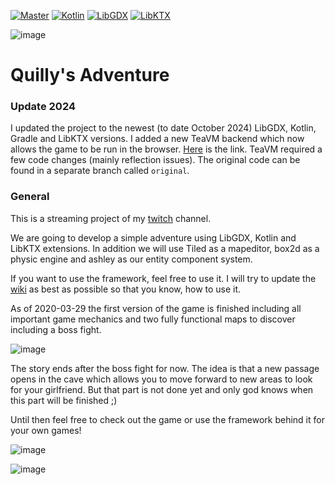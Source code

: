 [![Master](https://img.shields.io/github/actions/workflow/status/quillraven/Quilly-s-Adventure/verify.yml?branch=master)](https://github.com/Quillraven/Quilly-s-Adventure/actions)
[![Kotlin](https://img.shields.io/badge/kotlin-2.0.21-red.svg)](http://kotlinlang.org/)
[![LibGDX](https://img.shields.io/badge/libgdx-1.13.0-blue.svg)](https://libgdx.badlogicgames.com/)
[![LibKTX](https://img.shields.io/badge/libktx-1.12.1--rc2-orange.svg)](https://libktx.github.io/)

![image](https://user-images.githubusercontent.com/93260/77850937-2a9b9200-71d6-11ea-9517-29f7c7d9a276.png)

# Quilly's Adventure

### Update 2024

I updated the project to the newest (to date October 2024) LibGDX, Kotlin, 
Gradle and LibKTX versions. I added a new TeaVM backend which now allows the game
to be run in the browser. [Here](https://quillraven.github.io/Quilly-s-Adventure/) is the link.
TeaVM required a few code changes (mainly reflection issues). The original code 
can be found in a separate branch called `original`.

### General

This is a streaming project of my [twitch](twitch.tv/quillraven) channel.

We are going to develop a simple adventure using LibGDX, Kotlin and LibKTX extensions.
In addition we will use Tiled as a mapeditor, box2d as a physic engine and ashley as our entity component system.

If you want to use the framework, feel free to use it. I will try to update the [wiki](https://github.com/Quillraven/QuillyJumper/wiki) as best as possible so that you know, how to use it.

As of 2020-03-29 the first version of the game is finished including all important game mechanics and two
fully functional maps to discover including a boss fight.

![image](https://user-images.githubusercontent.com/93260/77850959-528af580-71d6-11ea-8b4e-20fadddb6053.png)

The story ends after the boss fight for now. The idea is that a new passage opens in the cave which allows you to
move forward to new areas to look for your girlfriend. But that part is not done yet and only god knows when this
part will be finished ;)

Until then feel free to check out the game or use the framework behind it for your own games!

![image](https://user-images.githubusercontent.com/93260/77850983-764e3b80-71d6-11ea-8f14-27e9c596cda4.png)

![image](https://user-images.githubusercontent.com/93260/77858359-55e8a600-7203-11ea-848c-39f90af4e4a6.png)
